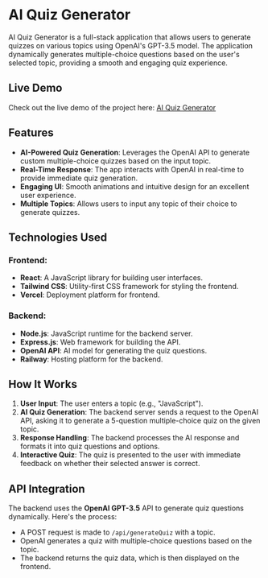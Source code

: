 # AI Quiz Generator

AI Quiz Generator is a full-stack application that allows users to generate quizzes on various topics using OpenAI's GPT-3.5 model. The application dynamically generates multiple-choice questions based on the user's selected topic, providing a smooth and engaging quiz experience.

## Live Demo

Check out the live demo of the project here: [AI Quiz Generator](https://ai-quiz-me.vercel.app/)

## Features

- **AI-Powered Quiz Generation**: Leverages the OpenAI API to generate custom multiple-choice quizzes based on the input topic.
- **Real-Time Response**: The app interacts with OpenAI in real-time to provide immediate quiz generation.
- **Engaging UI**: Smooth animations and intuitive design for an excellent user experience.
- **Multiple Topics**: Allows users to input any topic of their choice to generate quizzes.

## Technologies Used

### Frontend:
- **React**: A JavaScript library for building user interfaces.
- **Tailwind CSS**: Utility-first CSS framework for styling the frontend.
- **Vercel**: Deployment platform for frontend.

### Backend:
- **Node.js**: JavaScript runtime for the backend server.
- **Express.js**: Web framework for building the API.
- **OpenAI API**: AI model for generating the quiz questions.
- **Railway**: Hosting platform for the backend.

## How It Works

1. **User Input**: The user enters a topic (e.g., "JavaScript").
2. **AI Quiz Generation**: The backend server sends a request to the OpenAI API, asking it to generate a 5-question multiple-choice quiz on the given topic.
3. **Response Handling**: The backend processes the AI response and formats it into quiz questions and options.
4. **Interactive Quiz**: The quiz is presented to the user with immediate feedback on whether their selected answer is correct.

## API Integration

The backend uses the **OpenAI GPT-3.5** API to generate quiz questions dynamically. Here's the process:
- A POST request is made to `/api/generateQuiz` with a topic.
- OpenAI generates a quiz with multiple-choice questions based on the topic.
- The backend returns the quiz data, which is then displayed on the frontend.
